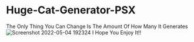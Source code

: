 # Huge-Cat-Generator-PSX
The Only Thing You Can Change Is The Amount Of How Many It Generates
![Screenshot 2022-05-04 192324](https://user-images.githubusercontent.com/80154896/166800987-dc6a651a-bb17-4e30-90c4-cc236912e80d.png)
I Hope You Enjoy It!!
